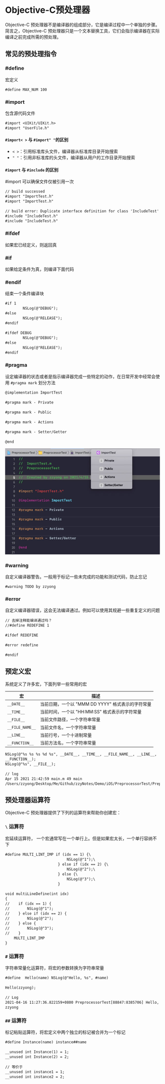# Objective-C预处理器

Objective-C 预处理器不是编译器的组成部分，它是编译过程中一个单独的步骤。简言之，Objective-C 预处理器只是一个文本替换工具，它们会指示编译器在实际编译之前完成所需的预处理。

## 常见的预处理指令

### #define
宏定义
``` objc
#define MAX_NUM 100
```
### #import
包含源代码文件
```objc
#import <UIKit/UIKit.h>
#import "UserFile.h"
```

#### `#import< >` 与 `#import" "`的区别

- `< >`：引用标准库头文件，编译器从标准库目录开始搜索
- `" "`：引用非标准库的头文件，编译器从用户的工作目录开始搜索

#### `#import` 与 `#include` 的区别
#import 可以确保文件仅被引用一次

```objc
// build successed
#import "ImportTest.h"
#import "ImportTest.h"

// build error: Duplicate interface definition for class 'IncludeTest'
#include "IncludeTest.h"
#include "IncludeTest.h" 
```

### #ifdef 
如果宏已经定义，则返回真
### #if 
如果给定条件为真，则编译下面代码
### #endif
结束一个条件编译块
```objc
#if 1
        NSLog(@"DEBUG");
#else
        NSLog(@"RELEASE");
#endif
        
#ifdef DEBUG
        NSLog(@"DEBUG");
#else
        NSLog(@"RELEASE");
#endif
```

### #pragma
设定编译器的状态或者是指示编译器完成一些特定的动作，在日常开发中经常会使用 `#pragma mark` 划分方法

```objc
@implementation ImportTest

#pragma mark - Private

#pragma mark - Public

#pragma mark - Actions

#pragma mark - Setter/Getter

@end
```

<img src="../imgs/pragma_mark.jpg">

### #warning
自定义编译器警告。一般用于标记一些未完成的功能和测试代码，防止忘记

```objc
#warning TODO by zzyong
```

### #error
自定义编译器错误，这会无法编译通过。例如可以使用其规避一些重复定义的问题

``` objc
// 去掉注释能编译通过吗？
//#define REDEFINE 1

#ifdef REDEFINE

#error redefine

#endif
```

## 预定义宏
系统定义了许多宏，下面列举一些常用的宏

|宏|描述|
|-|-|
|`__DATE__`|当前日期，一个以 "MMM DD YYYY" 格式表示的字符常量|
|`__TIME__`|当前时间，一个以 "HH:MM:SS" 格式表示的字符常量|
|`__FILE__`|当前文件路径，一个字符串常量|
|`__FILE_NAME__`|当前文件名，一个字符串常量|
|`__LINE__`|当前行号，一个十进制常量|
|`__FUNCTION__`|当前方法名，一个字符串常量|

```objc
NSLog(@"%s %s %s %d %s", __DATE__, __TIME__, __FILE_NAME__, __LINE__, __FUNCTION__);
NSLog(@"%s", __FILE__);

// log 
Apr 15 2021 21:42:59 main.m 49 main
/Users/zzyong/Desktop/Me/Github/zzyNotes/Demo/iOS/PreprocessorTest/PreprocessorTest/main.m
```

## 预处理器运算符
Objective-C 预处理器提供了下列的运算符来帮助你创建宏：

### `\` 运算符
宏延续运算符， 一个宏通常写在一个单行上。但是如果宏太长，一个单行容纳不下

```objc
#define MULTI_LINT_IMP if (idx == 1) {\
                            NSLog(@"1");\
                        } else if (idx == 2) {\
                            NSLog(@"2");\
                        } else {\
                            NSLog(@"3");\
                        }

void multiLineDefine(int idx)
{
//    if (idx == 1) {
//        NSLog(@"1");
//    } else if (idx == 2) {
//        NSLog(@"2");
//    } else {
//        NSLog(@"3");
//    }
    MULTI_LINT_IMP
}
```

### `#` 运算符
字符串常量化运算符，将宏的参数转换为字符串常量

```objc
#define  Hello(name) NSLog(@"Hello, %s", #name)

Hello(zzyong);

// Log
2021-04-16 11:27:36.822159+0800 PreprocessorTest[88847:8385706] Hello, zzyong

```

### `##` 运算符
标记粘贴运算符，将宏定义中两个独立的标记被合并为一个标记

```objc
#define Instance(name) instance##name

__unused int Instance(1) = 1;
__unused int Instance(2) = 2;

// 等价于 
__unused int instance1 = 1;
__unused int instance2 = 2;

```
